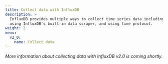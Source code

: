 ```yaml
---
title: Collect data with InfluxDB
description: >
  InfluxDB provides multiple ways to collect time series data including using Telegraf,
  using InfluxDB's built-in data scraper, and using line protocol.
weight: 2
menu:
  v2_0:
    name: Collect data
---
```


_More information about collecting data with InfluxDB v2.0 is coming shortly._
